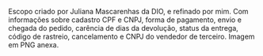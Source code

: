 Escopo criado por Juliana Mascarenhas da DIO, e refinado por mim. Com informações sobre cadastro CPF e CNPJ, forma de pagamento, envio e chegada do pedido, carência de dias da devolução, status da entrega, código de rastreio, cancelamento e CNPJ do vendedor de terceiro.
Imagem em PNG anexa.
